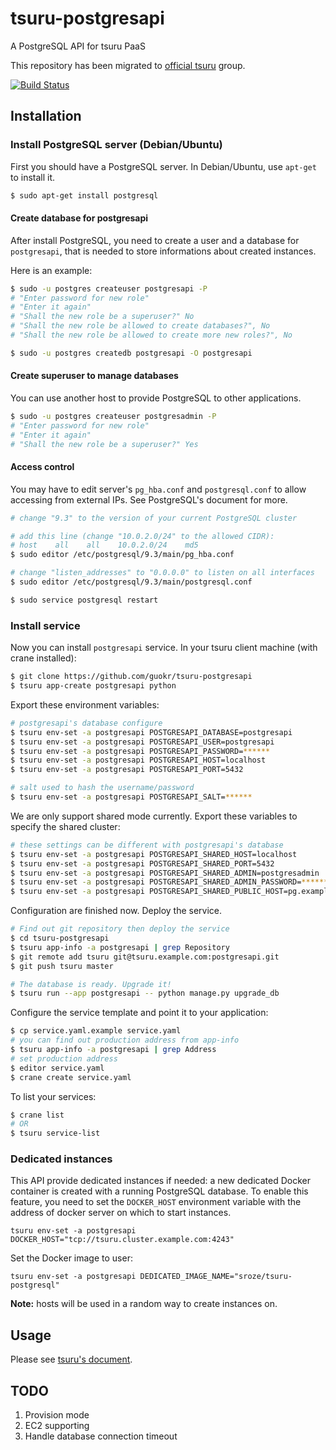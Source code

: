 tsuru-postgresapi
=================

A PostgreSQL API for tsuru PaaS

This repository has been migrated to [official tsuru](https://github.com/tsuru/postgres-api) group.

[![Build Status](https://travis-ci.org/guokr/tsuru-postgresapi.svg?branch=master)](https://travis-ci.org/guokr/tsuru-postgresapi)


Installation
------------

### Install PostgreSQL server (Debian/Ubuntu)

First you should have a PostgreSQL server. In Debian/Ubuntu, use `apt-get` to install it.

```bash
$ sudo apt-get install postgresql
```

#### Create database for postgresapi

After install PostgreSQL, you need to create a user and a database for `postgresapi`, that is needed to store informations about created instances.

Here is an example:

```bash
$ sudo -u postgres createuser postgresapi -P
# "Enter password for new role"
# "Enter it again"
# "Shall the new role be a superuser?" No
# "Shall the new role be allowed to create databases?", No
# "Shall the new role be allowed to create more new roles?", No

$ sudo -u postgres createdb postgresapi -O postgresapi
```

#### Create superuser to manage databases

You can use another host to provide PostgreSQL to other applications.

```bash
$ sudo -u postgres createuser postgresadmin -P
# "Enter password for new role"
# "Enter it again"
# "Shall the new role be a superuser?" Yes
```

#### Access control

You may have to edit server's `pg_hba.conf` and `postgresql.conf` to allow accessing from external IPs. See PostgreSQL's document for more.

```bash
# change "9.3" to the version of your current PostgreSQL cluster

# add this line (change "10.0.2.0/24" to the allowed CIDR):
# host    all    all    10.0.2.0/24    md5
$ sudo editor /etc/postgresql/9.3/main/pg_hba.conf

# change "listen_addresses" to "0.0.0.0" to listen on all interfaces
$ sudo editor /etc/postgresql/9.3/main/postgresql.conf

$ sudo service postgresql restart
```

### Install service

Now you can install `postgresapi` service. In your tsuru client machine (with crane installed):

```bash
$ git clone https://github.com/guokr/tsuru-postgresapi
$ tsuru app-create postgresapi python
```

Export these environment variables:

```bash
# postgresapi's database configure
$ tsuru env-set -a postgresapi POSTGRESAPI_DATABASE=postgresapi
$ tsuru env-set -a postgresapi POSTGRESAPI_USER=postgresapi
$ tsuru env-set -a postgresapi POSTGRESAPI_PASSWORD=******
$ tsuru env-set -a postgresapi POSTGRESAPI_HOST=localhost
$ tsuru env-set -a postgresapi POSTGRESAPI_PORT=5432

# salt used to hash the username/password
$ tsuru env-set -a postgresapi POSTGRESAPI_SALT=******
```

We are only support shared mode currently. Export these variables to specify the shared cluster:

```bash
# these settings can be different with postgresapi's database
$ tsuru env-set -a postgresapi POSTGRESAPI_SHARED_HOST=localhost
$ tsuru env-set -a postgresapi POSTGRESAPI_SHARED_PORT=5432
$ tsuru env-set -a postgresapi POSTGRESAPI_SHARED_ADMIN=postgresadmin
$ tsuru env-set -a postgresapi POSTGRESAPI_SHARED_ADMIN_PASSWORD=******
$ tsuru env-set -a postgresapi POSTGRESAPI_SHARED_PUBLIC_HOST=pg.example.com
```

Configuration are finished now. Deploy the service.

```bash
# Find out git repository then deploy the service
$ cd tsuru-postgresapi
$ tsuru app-info -a postgresapi | grep Repository
$ git remote add tsuru git@tsuru.example.com:postgresapi.git
$ git push tsuru master

# The database is ready. Upgrade it!
$ tsuru run --app postgresapi -- python manage.py upgrade_db
```

Configure the service template and point it to your application:

```bash
$ cp service.yaml.example service.yaml
# you can find out production address from app-info
$ tsuru app-info -a postgresapi | grep Address
# set production address
$ editor service.yaml
$ crane create service.yaml
```

To list your services:

```bash
$ crane list
# OR
$ tsuru service-list
```

### Dedicated instances

This API provide dedicated instances if needed: a new dedicated Docker container is created with a running PostgreSQL database.
To enable this feature, you need to set the `DOCKER_HOST` environment variable with the address of docker server on which to start instances.

```
tsuru env-set -a postgresapi DOCKER_HOST="tcp://tsuru.cluster.example.com:4243"
```

Set the Docker image to user:
```
tsuru env-set -a postgresapi DEDICATED_IMAGE_NAME="sroze/tsuru-postgresql"
```

**Note:** hosts will be used in a random way to create instances on.


Usage
-----

Please see [tsuru's document](http://docs.tsuru.io/en/latest/services/api.html).


TODO
----

1. Provision mode
2. EC2 supporting
3. Handle database connection timeout
